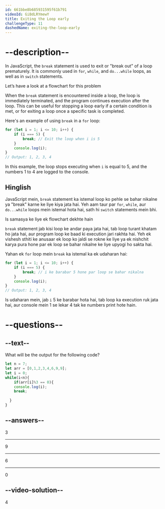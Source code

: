 ```yaml
---
id: 661bbe8b685931595f61b791
videoId: GiBdLRYmewY
title: Exiting the Loop early
challengeType: 11
dashedName: exiting-the-loop-early
---
```


# --description--

In JavaScript, the `break` statement is used to exit or "break out" of a loop prematurely. It is commonly used in `for`, `while`, and `do...while` loops, as well as in `switch` statements.

Let’s have a look at a flowchart for this problem



When the `break` statement is encountered inside a loop, the loop is immediately terminated, and the program continues execution after the loop. This can be useful for stopping a loop early if a certain condition is met, or for exiting a loop once a specific task is completed.

Here's an example of using `break` in a `for` loop:

```javascript
for (let i = 1; i <= 10; i++) {
    if (i === 5) {
        break; // Exit the loop when i is 5
    }
    console.log(i);
}
// Output: 1, 2, 3, 4
```

In this example, the loop stops executing when `i` is equal to 5, and the numbers 1 to 4 are logged to the console.

<h2>Hinglish</h2>

JavaScript mein, `break` statement ka istemal loop ko pehle se bahar nikalne ya "break" karne ke liye kiya jata hai. Yeh aam taur par `for`, `while`, aur `do...while` loops mein istemal hota hai, sath hi `switch` statements mein bhi.

Is samasya ke liye ek flowchart dekhte hain

`break` statement jab kisi loop ke andar paya jata hai, tab loop turant khatam ho jata hai, aur program loop ke baad ki execution jari rakhta hai. Yeh ek vishesh sthiti ke anusaar ek loop ko jaldi se rokne ke liye ya ek nishchit karya pura hone par ek loop se bahar nikalne ke liye upyogi ho sakta hai.

Yahan ek `for` loop mein `break` ka istemal ka ek udaharan hai:

```javascript
for (let i = 1; i <= 10; i++) {
    if (i === 5) {
        break; // i ke barabar 5 hone par loop se bahar nikalna
    }
    console.log(i);
}
// Output: 1, 2, 3, 4
```

Is udaharan mein, jab `i` 5 ke barabar hota hai, tab loop ka execution ruk jata hai, aur console mein 1 se lekar 4 tak ke numbers print hote hain.

# --questions--

## --text--

What will be the output for the following code?

```js
let n = 7;
let arr = [0,1,2,3,4,6,9,9];
let i = 0;
while(i<n){
	if(arr[i]%3 == 0){
  	console.log(i);
    break;
  
  }
}
```

## --answers--

3

---

9

---

6

---

0

## --video-solution--

4
